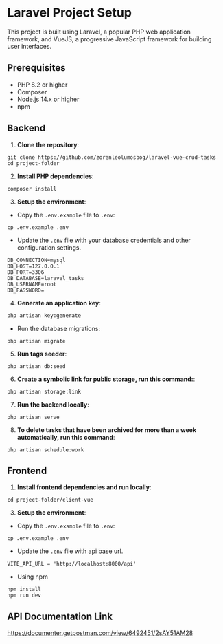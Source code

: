 # Laravel Project Setup

This project is built using Laravel, a popular PHP web application framework, and VueJS, a progressive JavaScript framework for building user interfaces.

## Prerequisites

- PHP 8.2 or higher
- Composer
- Node.js 14.x or higher
- npm

## Backend

1. **Clone the repository**:
```
git clone https://github.com/zorenleolumosbog/laravel-vue-crud-tasks
cd project-folder
```

2. **Install PHP dependencies**:
```
composer install
```

3. **Setup the environment**:
- Copy the `.env.example` file to `.env`:
```
cp .env.example .env
```
- Update the `.env` file with your database credentials and other configuration settings.
```
DB_CONNECTION=mysql
DB_HOST=127.0.0.1
DB_PORT=3306
DB_DATABASE=laravel_tasks
DB_USERNAME=root
DB_PASSWORD=
```

4. **Generate an application key**:
```
php artisan key:generate
```

- Run the database migrations:
```
php artisan migrate
```

5. **Run tags seeder**:
```
php artisan db:seed
```

6. **Create a symbolic link for public storage, run this command:**:
```
php artisan storage:link
```

7. **Run the backend locally**:
```
php artisan serve
```

8. **To delete tasks that have been archived for more than a week automatically, run this command**:
```
php artisan schedule:work
```

## Frontend

1. **Install frontend dependencies and run locally**:
```
cd project-folder/client-vue
```

3. **Setup the environment**:
- Copy the `.env.example` file to `.env`:
```
cp .env.example .env
```
- Update the `.env` file with api base url.
```
VITE_API_URL = 'http://localhost:8000/api'
```

- Using npm
```
npm install
npm run dev
```

## API Documentation Link
https://documenter.getpostman.com/view/6492451/2sAY51AM28